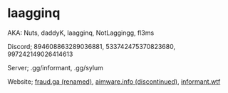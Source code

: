 # laagginq
AKA: Nuts, daddyK, laagginq, NotLaggingg, fl3ms

Discord; 894608863289036881, 533742475370823680, 997242149026414613

Server; .gg/informant, .gg/sylum 

Website; [fraud.ga (renamed)](http://fraud.ga), [aimware.info (discontinued)](http://aimware.info), [informant.wtf](http://informant.wtf)
